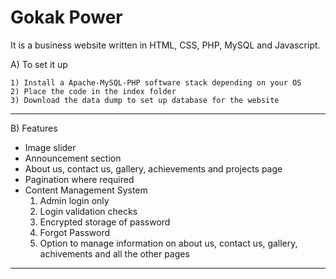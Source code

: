 Gokak Power 
=======

It is a business website written in HTML, CSS, PHP, MySQL and Javascript. 
    
A) To set it up
  
    1) Install a Apache-MySQL-PHP software stack depending on your OS
    2) Place the code in the index folder 
    3) Download the data dump to set up database for the website 
---------- 

B) Features 
   * Image slider 
   * Announcement section 
   * About us, contact us, gallery, achievements and projects page
   * Pagination where required
   * Content Management System
      1) Admin login only 
      2) Login validation checks
      3) Encrypted storage of password
      4) Forgot Password
      5) Option to manage information on about us, contact us, gallery, achivements and all the other pages 
----------   
 
